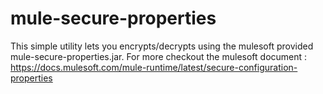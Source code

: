 # mule-secure-properties
This simple utility lets you encrypts/decrypts using the mulesoft provided mule-secure-properties.jar. For more checkout the mulesoft document : https://docs.mulesoft.com/mule-runtime/latest/secure-configuration-properties
